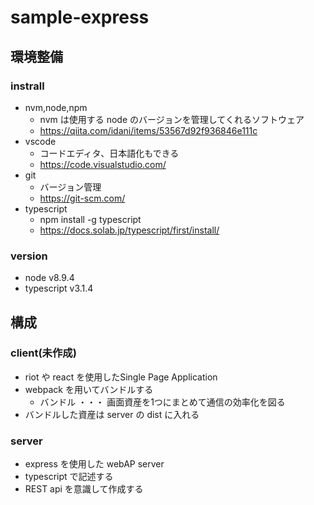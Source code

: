 # sample-express

## 環境整備

### instrall

- nvm,node,npm
  - nvm は使用する node のバージョンを管理してくれるソフトウェア
  - https://qiita.com/idani/items/53567d92f936846e111c
- vscode
  - コードエディタ、日本語化もできる
  - https://code.visualstudio.com/
- git
  - バージョン管理
  - https://git-scm.com/
- typescript
  - npm install -g typescript
  - https://docs.solab.jp/typescript/first/install/

### version

- node v8.9.4
- typescript v3.1.4

## 構成

### client(未作成)

- riot や react を使用したSingle Page Application
- webpack を用いてバンドルする
  - バンドル ・・・ 画面資産を1つにまとめて通信の効率化を図る
- バンドルした資産は server の dist に入れる

### server

- express を使用した webAP server
- typescript で記述する
- REST api を意識して作成する

